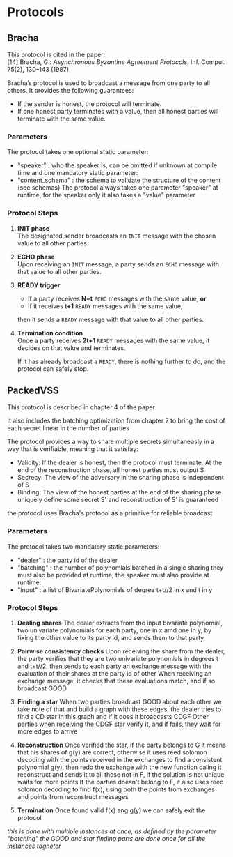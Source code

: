 # Protocols

## Bracha

This protocol is cited in the paper:  
[14] Bracha, G.: *Asynchronous Byzantine Agreement Protocols*. Inf. Comput. 75(2), 130–143 (1987)

Bracha’s protocol is used to broadcast a message from one party to all others. It provides the following guarantees:

- If the sender is honest, the protocol will terminate.  
- If one honest party terminates with a value, then all honest parties will terminate with the same value.  

### Parameters

The protocol takes one optional static parameter:
   - "speaker" : who the speaker is, can be omitted if unknown at compile time
and one mandatory static parameter:
   - "content\_schema" : the schema to validate the structure of the content (see schemas)
The protocol always takes one parameter "speaker" at runtime, for the speaker only it also takes a "value" parameter

### Protocol Steps

1. **INIT phase**  
   The designated sender broadcasts an `INIT` message with the chosen value to all other parties.

2. **ECHO phase**  
   Upon receiving an `INIT` message, a party sends an `ECHO` message with that value to all other parties.

3. **READY trigger**  
   - If a party receives **N−t** `ECHO` messages with the same value, **or**  
   - If it receives **t+1** `READY` messages with the same value,  

   then it sends a `READY` message with that value to all other parties.

4. **Termination condition**  
   Once a party receives **2t+1** `READY` messages with the same value, it decides on that value and terminates.  

   If it has already broadcast a `READY`, there is nothing further to do, and the protocol can safely stop.


## PackedVSS

This protocol is described in chapter 4 of the paper

It also includes the batching optimization from chapter 7 to bring the cost of each secret linear in the number of parties

The protocol provides a way to share multiple secrets simultaneasly in a way that is verifiable, meaning that it satisfay:

- Validity: If the dealer is honest, then the protocol must terminate. At the end of the reconstruction phase, all honest parties must output S
- Secrecy: The view of the adversary in the sharing phase is independent of S
- Binding: The view of the honest parties at the end of the sharing phase uniquely define some secret S' and reconstruction of S' is guaranteed

the protocol uses Bracha's protocol as a primitive for reliable broadcast

### Parameters

The protocol takes two mandatory static parameters:
   - "dealer" : the party id of the dealer
   - "batching" : the number of polynomials batched in a single sharing
they must also be provided at runtime, the speaker must also provide at runtime:
   - "input" : a list of BivariatePolynomials of degree t+t//2 in x and t in y

### Protocol Steps

1. **Dealing shares**
   The dealer extracts from the input bivariate polynomial, two univariate polynomials for each party, one in x amd one in y, by fixing the other value to its party id, and sends them to that party

2. **Pairwise consistency checks**
   Upon receiving the share from the dealer, the party verifies that they are two univariate polynomials in degrees t and t+t//2, then sends to each party an exchange message with the evaluation of their shares at the party id of other
   When receiving an exchange message, it checks that these evaluations match, and if so broadcast GOOD

3. **Finding a star**
   When two parties broadcast GOOD about each other we take note of that and build a graph with these edges, the dealer tries to find a CD star in this graph and if it does it broadcasts CDGF
   Other parties when receiving the CDGF star verify it, and if fails, they wait for more edges to arrive

4. **Reconstruction**
   Once verified the star, if the party belongs to G it means that his shares of g(y) are correct, otherwise it uses reed solomon decoding with the points received in the exchanges to find a consistent polynomial g(y), then redo the exchange with the new function caling it reconstruct and sends it to all those not in F, if the solution is not unique waits for more points
   If the parties doesn't belong to F, it also uses reed solomon decoding to find f(x), using both the points from exchanges and points from reconstruct messages

5. **Termination**
   Once found valid f(x) ang g(y) we can safely exit the protocol

*this is done with multiple instances at once, as defined by the parameter "batching" the GOOD and star finding parts are done once for all the instances togheter*

